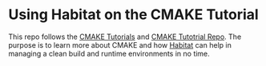 Using Habitat on the CMAKE Tutorial
===================================

This repo follows the [CMAKE Tutorials](https://cmake.org/cmake-tutorial/) and
[CMAKE Tutotrial Repo](https://gitlab.kitware.com/cmake/cmake/tree/master/Tests/Tutorial).
The purpose is to learn more about CMAKE and how [Habitat](https://habitat.sh)
can help in managing a clean build and runtime environments in no time.

